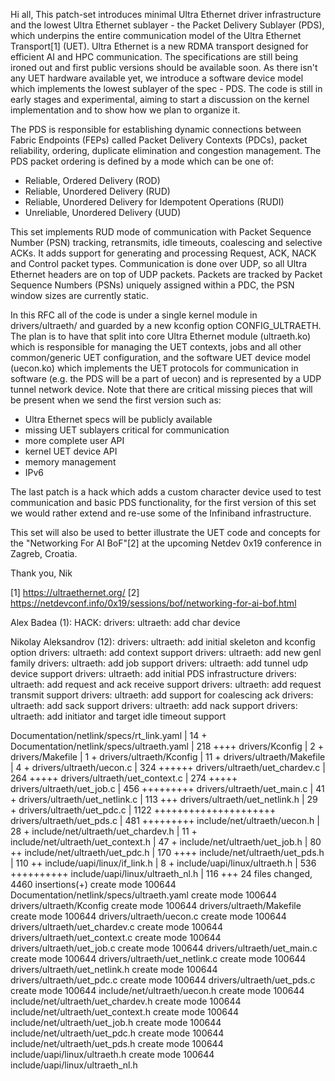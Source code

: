 Hi all,
This patch-set introduces minimal Ultra Ethernet driver infrastructure and
the lowest Ultra Ethernet sublayer - the Packet Delivery Sublayer (PDS),
which underpins the entire communication model of the Ultra Ethernet
Transport[1] (UET). Ultra Ethernet is a new RDMA transport designed for
efficient AI and HPC communication. The specifications are still being
ironed out and first public versions should be available soon. As there
isn't any UET hardware available yet, we introduce a software device model
which implements the lowest sublayer of the spec - PDS. The code is still
in early stages and experimental, aiming to start a discussion on the
kernel implementation and to show how we plan to organize it.

The PDS is responsible for establishing dynamic connections between Fabric
Endpoints (FEPs) called Packet Delivery Contexts (PDCs), packet
reliability, ordering, duplicate elimination and congestion management.
The PDS packet ordering is defined by a mode which can be one of:
 - Reliable, Ordered Delivery (ROD)
 - Reliable, Unordered Delivery (RUD)
 - Reliable, Unordered Delivery for Idempotent Operations (RUDI)
 - Unreliable, Unordered Delivery (UUD)

This set implements RUD mode of communication with Packet Sequence
Number (PSN) tracking, retransmits, idle timeouts, coalescing and selective
ACKs. It adds support for generating and processing Request, ACK, NACK and
Control packet types. Communication is done over UDP, so all Ultra Ethernet
headers are on top of UDP packets. Packets are tracked by Packet Sequence
Numbers (PSNs) uniquely assigned within a PDC, the PSN window sizes are
currently static.

In this RFC all of the code is under a single kernel module in
drivers/ultraeth/ and guarded by a new kconfig option CONFIG_ULTRAETH. The
plan is to have that split into core Ultra Ethernet module (ultraeth.ko)
which is responsible for managing the UET contexts, jobs and all other
common/generic UET configuration, and the software UET device model
(uecon.ko) which implements the UET protocols for communication in software
(e.g. the PDS will be a part of uecon) and is represented by a UDP tunnel
network device. Note that there are critical missing pieces that will be
present when we send the first version such as:
 - Ultra Ethernet specs will be publicly available
 - missing UET sublayers critical for communication
 - more complete user API
 - kernel UET device API
 - memory management
 - IPv6

The last patch is a hack which adds a custom character device used to test
communication and basic PDS functionality, for the first version of this set
we would rather extend and re-use some of the Infiniband infrastructure.

This set will also be used to better illustrate the UET code and concepts
for the "Networking For AI BoF"[2] at the upcoming Netdev 0x19 conference
in Zagreb, Croatia.

Thank you,
 Nik

[1] https://ultraethernet.org/
[2] https://netdevconf.info/0x19/sessions/bof/networking-for-ai-bof.html


Alex Badea (1):
  HACK: drivers: ultraeth: add char device

Nikolay Aleksandrov (12):
  drivers: ultraeth: add initial skeleton and kconfig option
  drivers: ultraeth: add context support
  drivers: ultraeth: add new genl family
  drivers: ultraeth: add job support
  drivers: ultraeth: add tunnel udp device support
  drivers: ultraeth: add initial PDS infrastructure
  drivers: ultraeth: add request and ack receive support
  drivers: ultraeth: add request transmit support
  drivers: ultraeth: add support for coalescing ack
  drivers: ultraeth: add sack support
  drivers: ultraeth: add nack support
  drivers: ultraeth: add initiator and target idle timeout support

 Documentation/netlink/specs/rt_link.yaml  |   14 +
 Documentation/netlink/specs/ultraeth.yaml |  218 ++++
 drivers/Kconfig                           |    2 +
 drivers/Makefile                          |    1 +
 drivers/ultraeth/Kconfig                  |   11 +
 drivers/ultraeth/Makefile                 |    4 +
 drivers/ultraeth/uecon.c                  |  324 ++++++
 drivers/ultraeth/uet_chardev.c            |  264 +++++
 drivers/ultraeth/uet_context.c            |  274 +++++
 drivers/ultraeth/uet_job.c                |  456 +++++++++
 drivers/ultraeth/uet_main.c               |   41 +
 drivers/ultraeth/uet_netlink.c            |  113 +++
 drivers/ultraeth/uet_netlink.h            |   29 +
 drivers/ultraeth/uet_pdc.c                | 1122 +++++++++++++++++++++
 drivers/ultraeth/uet_pds.c                |  481 +++++++++
 include/net/ultraeth/uecon.h              |   28 +
 include/net/ultraeth/uet_chardev.h        |   11 +
 include/net/ultraeth/uet_context.h        |   47 +
 include/net/ultraeth/uet_job.h            |   80 ++
 include/net/ultraeth/uet_pdc.h            |  170 ++++
 include/net/ultraeth/uet_pds.h            |  110 ++
 include/uapi/linux/if_link.h              |    8 +
 include/uapi/linux/ultraeth.h             |  536 ++++++++++
 include/uapi/linux/ultraeth_nl.h          |  116 +++
 24 files changed, 4460 insertions(+)
 create mode 100644 Documentation/netlink/specs/ultraeth.yaml
 create mode 100644 drivers/ultraeth/Kconfig
 create mode 100644 drivers/ultraeth/Makefile
 create mode 100644 drivers/ultraeth/uecon.c
 create mode 100644 drivers/ultraeth/uet_chardev.c
 create mode 100644 drivers/ultraeth/uet_context.c
 create mode 100644 drivers/ultraeth/uet_job.c
 create mode 100644 drivers/ultraeth/uet_main.c
 create mode 100644 drivers/ultraeth/uet_netlink.c
 create mode 100644 drivers/ultraeth/uet_netlink.h
 create mode 100644 drivers/ultraeth/uet_pdc.c
 create mode 100644 drivers/ultraeth/uet_pds.c
 create mode 100644 include/net/ultraeth/uecon.h
 create mode 100644 include/net/ultraeth/uet_chardev.h
 create mode 100644 include/net/ultraeth/uet_context.h
 create mode 100644 include/net/ultraeth/uet_job.h
 create mode 100644 include/net/ultraeth/uet_pdc.h
 create mode 100644 include/net/ultraeth/uet_pds.h
 create mode 100644 include/uapi/linux/ultraeth.h
 create mode 100644 include/uapi/linux/ultraeth_nl.h
 